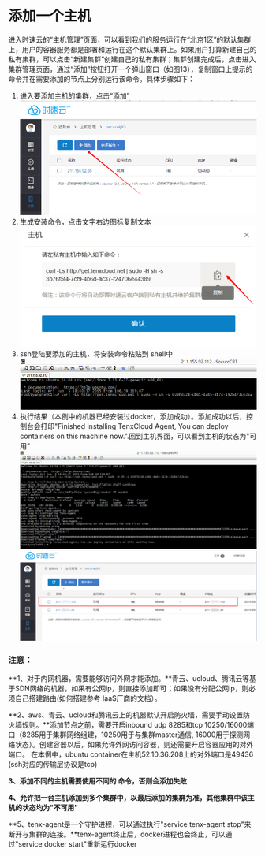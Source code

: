# 添加一个主机
进入时速云的“主机管理”页面，可以看到我们的服务运行在“北京1区”的默认集群上，用户的容器服务都是部署和运行在这个默认集群上。如果用户打算新建自己的私有集群，可以点击“新建集群”创建自己的私有集群；集群创建完成后，点击进入集群管理页面，通过“添加”按钮打开一个弹出窗口（如图13），复制窗口上提示的命令并在需要添加的节点上分别运行该命令。具体步骤如下：

1. 进入要添加主机的集群，点击“添加”
![host1](/doc/v1/images/host/add-host-0.png)
2. 生成安装命令，点击文字右边图标复制文本
![host1](/doc/v1/images/host/add-host-1.png)
3. ssh登陆要添加的主机，将安装命令粘贴到 shell中
![host1](/doc/v1/images/host/add-host-2.png)
4. 执行结果（本例中的机器已经安装过docker，添加成功）。添加成功以后，控制台会打印"Finished installing TenxCloud Agent, You can deploy containers on this machine now.".回到主机界面，可以看到主机的状态为"可用"
![host1](/doc/v1/images/host/add-host-3.png)
![host1](/doc/v1/images/host/add-host-4.png)

### 注意：
**1、对于内网机器，需要能够访问外网才能添加。**青云、ucloud、腾讯云等基于SDN网络的机器，如果有公网ip，则直接添加即可；如果没有分配公网ip，则必须自己搭建路由(如何搭建参考 IaaS厂商的文档）。

**2、aws、青云、ucloud和腾讯云上的机器默认开启防火墙，需要手动设置防火墙规则。**添加节点之前，需要开启inbound udp 8285和tcp 10250/16000端口（8285用于集群网络组建，10250用于与集群master通信, 16000用于探测网络状态）。创建容器以后，如果允许外网访问容器，则还需要开启容器应用的对外端口。
在本例中，ubuntu container在主机52.10.36.208上的对外端口是49436 (ssh对应的传输层协议是tcp)

**3、添加不同的主机需要使用不同的 命令，否则会添加失败**

**4、允许把一台主机添加到多个集群中，以最后添加的集群为准，其他集群中该主机的状态均为"不可用"**

**5、tenx-agent是一个守护进程，可以通过执行"service tenx-agent stop"来断开与集群的连接。**tenx-agent终止后，docker进程也会终止，可以通过"service docker start"重新运行docker
